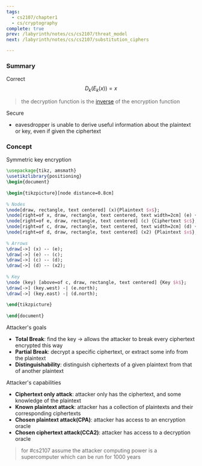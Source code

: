 ```yaml
---
tags:
  - cs2107/chapter1
  - cs/cryptography
complete: true
prev: /labyrinth/notes/cs/cs2107/threat_model
next: /labyrinth/notes/cs/cs2107/substitution_ciphers

---
```

### Summary
Correct 
$$
D_{k}(E_{k}(x)) = x
$$
> the decryption function is the [inverse](/labyrinth/notes/math/math_fundementals/inverse_functions) of the encryption function

Secure
- eavesdropper is unable to derive useful information about the plaintext or key, even if given the ciphertext
### Concept
Symmetric key encryption
```tikz
\usepackage{tikz, amsmath}  
\usetikzlibrary{positioning}
\begin{document}  
  
\begin{tikzpicture}[node distance=0.8cm]  
  
% Nodes  
\node[draw, rectangle, text centered] (x){Plaintext $x$};  
\node[right=of x, draw, rectangle, text centered, text width=2cm] (e) {Encryption \\ $E_k(x)=c$};  
\node[right=of e, draw, rectangle, text centered] (c) {Ciphertext $c$};  
\node[right=of c, draw, rectangle, text centered, text width=2cm] (d) {Decryption \\ $D_k(c)=x$};  
\node[right=of d, draw, rectangle, text centered] (x2) {Plaintext $x$};  
  
% Arrows  
\draw[->] (x) -- (e);  
\draw[->] (e) -- (c);  
\draw[->] (c) -- (d);  
\draw[->] (d) -- (x2);  
  
% Key  
\node (key) [above=of c, draw, rectangle, text centered] {Key $k$};  
\draw[->] (key.west) -| (e.north);  
\draw[->] (key.east) -| (d.north);  
  
\end{tikzpicture}  
  
\end{document}
```

Attacker's goals
- **Total Break**: find the key -> allows the attacker to break every ciphertext encrypted this way
- **Partial Break**: decrypt a specific ciphertext, or extract some info from the plaintext
- **Distinguishability**: distinguish ciphertexts of a given plaintext from that of another plaintext

Attacker's capabilities
- **Ciphertext only attack**: attacker only has the ciphertext, and some knowledge of the plaintext
- **Known plaintext attack**: attacker has a collection of plaintexts and their corresponding ciphertexts
- **Chosen plaintext attack(CPA)**: attacker has access to an encryption oracle
- **Chosen ciphertext attack(CCA2)**: attacker has access to a decryption oracle
> for #cs2107 assume the attacker computing power is a supercomputer which can be run for 1000 years